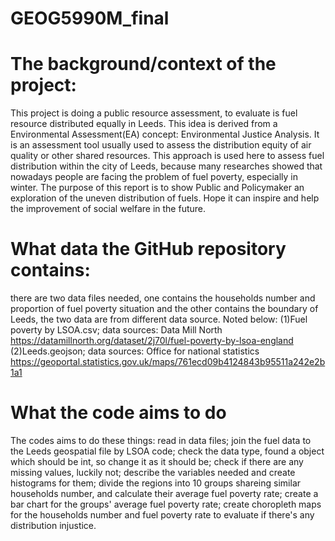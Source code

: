 # GEOG5990M_final
# The background/context of the project:
This project is doing a public resource assessment, to evaluate is fuel resource distributed equally in Leeds.
This idea is derived from a Environmental Assessment(EA) concept: Environmental Justice Analysis. It is an assessment tool usually used to assess the distribution equity of air quality or other shared resources.
This approach is used here to assess fuel distribution within the city of Leeds, because many researches showed that nowadays people are facing the problem of fuel poverty, especially in winter.
The purpose of this report is to show Public and Policymaker an exploration of the uneven distribution of fuels. Hope it can inspire and help the improvement of social welfare in the future.
# What data the GitHub repository contains:
there are two data files needed, one contains the households number and proportion of fuel poverty situation and the other contains the boundary of Leeds, the two data are from different data source. Noted below:
(1)Fuel poverty by LSOA.csv;  data sources: Data Mill North https://datamillnorth.org/dataset/2j70l/fuel-poverty-by-lsoa-england
(2)Leeds.geojson;  data sources: Office for national statistics https://geoportal.statistics.gov.uk/maps/761ecd09b4124843b95511a242e2b1a1
# What the code aims to do
The codes aims to do these things: read in data files; join the fuel data to the Leeds geospatial file by LSOA code; check the data type, found a object which should be  int, so change it as it should be;
check if there are any missing values, luckily not; describe the variables needed and create histograms for them; divide the regions into 10 groups shareing similar households number, and calculate their average fuel poverty rate;
create a bar chart for the groups' average fuel poverty rate; create choropleth maps for the households number and fuel poverty rate to evaluate if there's any distribution injustice.

